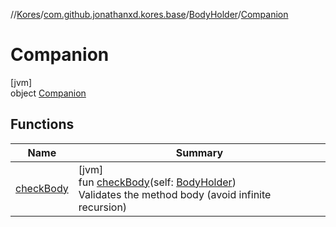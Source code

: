 //[Kores](../../../../index.md)/[com.github.jonathanxd.kores.base](../../index.md)/[BodyHolder](../index.md)/[Companion](index.md)

# Companion

[jvm]\
object [Companion](index.md)

## Functions

| Name | Summary |
|---|---|
| [checkBody](check-body.md) | [jvm]<br>fun [checkBody](check-body.md)(self: [BodyHolder](../index.md))<br>Validates the method body (avoid infinite recursion) |
